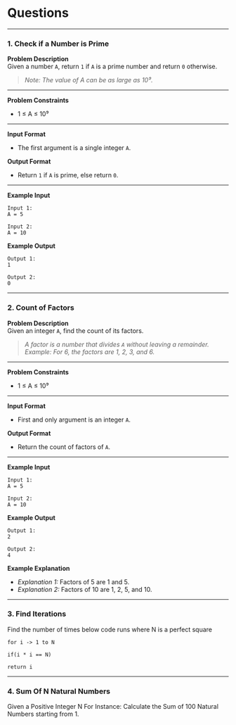 # Questions

---

### 1. **Check if a Number is Prime**

**Problem Description**  
Given a number `A`, return `1` if `A` is a prime number and return `0` otherwise.  
> *Note: The value of A can be as large as 10⁹.*

---

**Problem Constraints**
- 1 ≤ A ≤ 10⁹

---

**Input Format**
- The first argument is a single integer `A`.

**Output Format**
- Return `1` if `A` is prime, else return `0`.

---

**Example Input**
```
Input 1:
A = 5

Input 2:
A = 10
```

**Example Output**
```
Output 1:
1

Output 2:
0
```

---

### 2. **Count of Factors**

**Problem Description**  
Given an integer `A`, find the count of its factors.  
> *A factor is a number that divides `A` without leaving a remainder.*  
> *Example: For 6, the factors are 1, 2, 3, and 6.*

---

**Problem Constraints**
- 1 ≤ A ≤ 10⁹

---

**Input Format**
- First and only argument is an integer `A`.

**Output Format**
- Return the count of factors of `A`.

---

**Example Input**
```
Input 1:
A = 5

Input 2:
A = 10
```

**Example Output**
```
Output 1:
2

Output 2:
4
```

**Example Explanation**
- *Explanation 1:* Factors of 5 are 1 and 5.  
- *Explanation 2:* Factors of 10 are 1, 2, 5, and 10.

---

### 3. **Find Iterations**

Find the number of times below code runs where N is a perfect square

```code
for i -> 1 to N

if(i * i == N)

return i
```
---

### 4. **Sum Of N Natural Numbers**

Given a Positive Integer N For Instance: Calculate the Sum of 100 Natural Numbers starting from 1.
